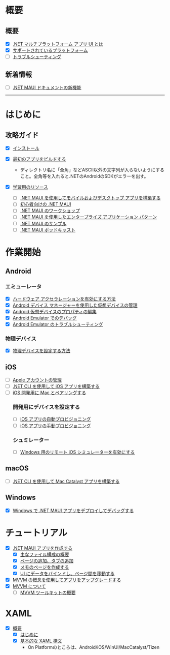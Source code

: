 # 概要

## 概要
- [x] [.NET マルチプラットフォーム アプリ UI とは](https://learn.microsoft.com/ja-jp/dotnet/maui/what-is-maui?view=net-maui-7.0)
- [x] [サポートされているプラットフォーム](https://learn.microsoft.com/ja-jp/dotnet/maui/supported-platforms?view=net-maui-7.0)
- [ ] [トラブルシューティング](https://learn.microsoft.com/ja-jp/dotnet/maui/troubleshooting?view=net-maui-7.0)

## 新着情報

- [ ] [.NET MAUI ドキュメントの新機能](https://learn.microsoft.com/ja-jp/dotnet/maui/whats-new/?view=net-maui-7.0)

---

# はじめに

## 攻略ガイド

- [x] [インストール](https://learn.microsoft.com/ja-jp/dotnet/maui/get-started/installation?view=net-maui-7.0&tabs=vswin)
- [x] [最初のアプリをビルドする](https://learn.microsoft.com/ja-jp/dotnet/maui/get-started/first-app?pivots=devices-windows&view=net-maui-7.0&tabs=vswin)
  - ディレクトリ名に「全角」などASCII以外の文字列が入らないようにすること。全角等を入れると.NETのAndroidのSDKがエラーを出す。

- [x] [学習用のリソース](https://learn.microsoft.com/ja-jp/dotnet/maui/get-started/resources?view=net-maui-7.0)
  - [ ] [.NET MAUI を使用してモバイルおよびデスクトップ アプリを構築する](https://learn.microsoft.com/ja-jp/training/paths/build-apps-with-dotnet-maui/)
  - [ ] [初心者向けの .NET MAUI](https://www.youtube.com/playlist?list=PLdo4fOcmZ0oUBAdL2NwBpDs32zwGqb9DY)
  - [ ] [.NET MAUI のワークショップ](https://github.com/dotnet-presentations/dotnet-maui-workshop)
  - [ ] [.NET MAUI を使用したエンタープライズ アプリケーション パターン](https://learn.microsoft.com/ja-jp/dotnet/architecture/maui/)
  - [ ] [.NET MAUI のサンプル](https://learn.microsoft.com/ja-jp/samples/browse/?expanded=dotnet&products=dotnet-maui)
  - [ ] [.NET MAUI ポッドキャスト](https://www.dotnetmauipodcast.com/)

# 作業開始

## Android

### エミューレータ

- [x] [ハードウェア アクセラレーションを有効にする方法](https://learn.microsoft.com/ja-jp/dotnet/maui/android/emulator/hardware-acceleration?view=net-maui-7.0)
- [x] [Android デバイス マネージャーを使用した仮想デバイスの管理](https://learn.microsoft.com/ja-jp/dotnet/maui/android/emulator/device-manager?view=net-maui-7.0)
- [x] [Android 仮想デバイスのプロパティの編集](https://learn.microsoft.com/ja-jp/dotnet/maui/android/emulator/device-properties?view=net-maui-7.0)
- [x] [Android Emulator でのデバッグ](https://learn.microsoft.com/ja-jp/dotnet/maui/android/emulator/debug-on-emulator?view=net-maui-7.0)
- [x] [Android Emulator のトラブルシューティング](https://learn.microsoft.com/ja-jp/dotnet/maui/android/emulator/troubleshooting?view=net-maui-7.0)

### 物理デバイス

- [x] [物理デバイスを設定する方法](https://learn.microsoft.com/ja-jp/dotnet/maui/android/device/setup?view=net-maui-7.0)

## iOS

- [ ] [Apple アカウントの管理](https://learn.microsoft.com/ja-jp/dotnet/maui/ios/apple-account-management?view=net-maui-7.0&tabs=vs)
- [ ] [.NET CLI を使用して iOS アプリを構築する](https://learn.microsoft.com/ja-jp/dotnet/maui/ios/cli?view=net-maui-7.0)
- [ ] [iOS 開発用に Mac とペアリングする](https://learn.microsoft.com/ja-jp/dotnet/maui/ios/pair-to-mac?view=net-maui-7.0)
  ### 開発用にデバイスを設定する
  - [ ] [iOS アプリの自動プロビジョニング](https://learn.microsoft.com/ja-jp/dotnet/maui/ios/device-provisioning/?view=net-maui-7.0)
  - [ ] [iOS アプリの手動プロビジョニング](https://learn.microsoft.com/ja-jp/dotnet/maui/ios/device-provisioning/?view=net-maui-7.0)
  
  ### シュミレーター
  - [ ] [Windows 用のリモート iOS シミュレーターを有効にする](https://learn.microsoft.com/ja-jp/dotnet/maui/ios/remote-simulator?view=net-maui-7.0)

## macOS
- [ ] [.NET CLI を使用して Mac Catalyst アプリを構築する](https://learn.microsoft.com/ja-jp/dotnet/maui/macos/cli?view=net-maui-7.0)

## Windows
- [x] [Windows で .NET MAUI アプリをデプロイしてデバッグする](https://learn.microsoft.com/ja-jp/dotnet/maui/windows/setup?view=net-maui-7.0)

# チュートリアル
- [x] [.NET MAUI アプリを作成する](https://learn.microsoft.com/ja-jp/dotnet/maui/tutorials/notes-app/?view=net-maui-7.0)
  - [x] [主なファイル構成の概要](https://learn.microsoft.com/ja-jp/dotnet/maui/tutorials/notes-app/?view=net-maui-7.0&tutorial-step=2)
  - [x] [ページの追加、タブの追加](https://learn.microsoft.com/ja-jp/dotnet/maui/tutorials/notes-app/?view=net-maui-7.0&tutorial-step=2)
  - [x] [メモのページを作成する](https://learn.microsoft.com/ja-jp/dotnet/maui/tutorials/notes-app/?view=net-maui-7.0&tutorial-step=3)
  - [x] [UI にデータをバインドし、ページ間を移動する](https://learn.microsoft.com/ja-jp/dotnet/maui/tutorials/notes-app/?view=net-maui-7.0&tutorial-step=4)
- [x] [MVVM の概念を使用してアプリをアップグレードする](https://learn.microsoft.com/ja-jp/dotnet/maui/tutorials/notes-mvvm/?view=net-maui-7.0)
- [x] [MVVM について](https://learn.microsoft.com/ja-jp/dotnet/maui/tutorials/notes-mvvm/?view=net-maui-7.0&tutorial-step=2)
  - [ ] [MVVM ツールキットの概要](https://learn.microsoft.com/ja-jp/dotnet/communitytoolkit/mvvm/)

# XAML
- [x] [概要](https://learn.microsoft.com/ja-jp/dotnet/maui/xaml/?view=net-maui-7.0)
  - [x] [はじめに](https://learn.microsoft.com/ja-jp/dotnet/maui/xaml/fundamentals/get-started?view=net-maui-7.0)
  - [x] [基本的な XAML 構文](https://learn.microsoft.com/ja-jp/dotnet/maui/xaml/fundamentals/essential-syntax?view=net-maui-7.0)
    - On Platformのところは、Android/iOS/WinUI/MacCatalyst/Tizen
